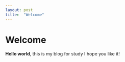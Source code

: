 ```yaml
---
layout: post
title:  "Welcome"
---
```


# Welcome

**Hello world**, this is my blog for study
I hope you like it!
